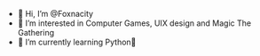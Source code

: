 - 👋 Hi, I’m @Foxnacity
- 👀 I’m interested in Computer Games, UIX design and Magic The Gathering
- 🌱 I’m currently learning Python🐍 

<!---
Foxnacity/Foxnacity is a ✨ special ✨ repository because its `README.md` (this file) appears on your GitHub profile.
You can click the Preview link to take a look at your changes.
--->
